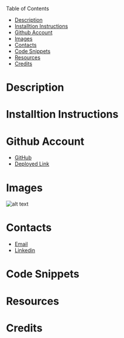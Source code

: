 Table of Contents
- [Description](#description)
- [Installtion Instructions](#installtion-instructions)
- [Github Account](#github-account)
- [Images](#images)
- [Contacts](#contacts)
- [Code Snippets](#code-snippets)
- [Resources](#resources)
- [Credits](#credits)


# Description

# Installtion Instructions

# Github Account
- [GitHub](https://github.com/ashrean)
- [Deployed Link]()

# Images
![alt text]()

# Contacts
- [Email](sese.ashrean@gmail.com)
- [Linkedin](https://www.linkedin.com/in/ashleyrean/)

# Code Snippets

# Resources

# Credits

